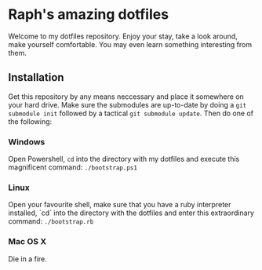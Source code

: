 Raph's amazing dotfiles
=======================
Welcome to my dotfiles repository. Enjoy your stay, take a look around, make yourself comfortable.
You may even learn something interesting from them.

Installation
------------
Get this repository by any means neccessary and place it somewhere on your hard drive. Make sure
the submodules are up-to-date by doing a `git submodule init` followed by a tactical
`git submodule update`. Then do one of the following:

### Windows
Open Powershell, `cd` into the directory with my dotfiles and execute this magnificent command:
`./bootstrap.ps1`

### Linux
Open your favourite shell, make sure that you have a ruby interpreter installed, ´cd´ into the
directory with the dotfiles and enter this extraordinary command: `./bootstrap.rb`

### Mac OS X
Die in a fire.
